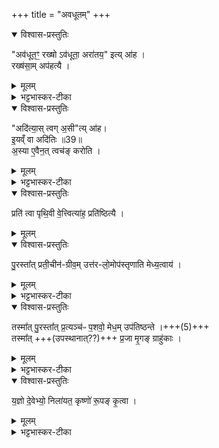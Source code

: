 +++
title = "अवधूतम्"
+++

<details open><summary>विश्वास-प्रस्तुतिः</summary>

"अव॑धूत॒ꣳ॒ रख्षो ऽव॑धूता॒ अरा॑तय॒" इत्य् आ॑ह ।  
रख्ष॑सा॒म् अप॑हत्यै ।
</details>

<details><summary>मूलम्</summary>

"अव॑धूत॒ꣳ॒ रख्षोऽव॑धूता॒ अरा॑तय॒" इत्या॑ह ।  
रख्ष॑सा॒मप॑हत्यै ।
</details>

<details><summary>भट्टभास्कर-टीका</summary>

अवधूतमिति कृष्णाजिनाधिवसनम् ।
</details>

<details open><summary>विश्वास-प्रस्तुतिः</summary>

"अदि॑त्या॒स् त्वग् अ॒सी"त्य् आ॑ह।  
इ॒यव्ँ वा अदि॑तिः ॥39॥  
अ॒स्या ए॒वैन॒त् त्वच॑ङ् करोति ।
</details>

<details><summary>मूलम्</summary>

"अदि॑त्या॒स्त्वग॒सी"त्या॑ह।  
इ॒यव्ँ वा अदि॑तिः ॥39॥  
अ॒स्या ए॒वैन॒त्त्वच॑ङ्करोति ।
</details>

<details><summary>भट्टभास्कर-टीका</summary>

अदित्या इति कृष्णाजिनोत्तरणम् ।
</details>

<details open><summary>विश्वास-प्रस्तुतिः</summary>

प्रति॑ त्वा पृथि॒वी वे॒त्त्वित्या॑ह॒ प्रति॑ष्ठित्यै ।
</details>

<details><summary>मूलम्</summary>

प्रति॑ त्वा पृथि॒वी वे॒त्त्वित्या॑ह॒ प्रति॑ष्ठित्यै ।
</details>



<details open><summary>विश्वास-प्रस्तुतिः</summary>

पु॒रस्ता᳚त् प्रती॒चीन॑-ग्रीव॒म् उत्त॑र-लो॒मोप॑स्तृणाति मेध्य॒त्वाय॑ ।
</details>

<details><summary>मूलम्</summary>

पु॒रस्ता᳚त्प्रती॒चीन॑ग्रीव॒मुत्त॑रलो॒मोप॑स्तृणाति मेध्य॒त्वाय॑ ।
</details>

<details><summary>भट्टभास्कर-टीका</summary>

प्रतिष्ठित्या इति । आत्मीयत्वेन पृथिव्या अनुज्ञातत्वात् प्रतिष्ठितत्वम् ॥
</details>

<details open><summary>विश्वास-प्रस्तुतिः</summary>

तस्मा᳚त् पु॒रस्ता᳚त् प्र॒त्यञ्च॑ᳶ प॒शवो॒ मेध॒म् उप॑तिष्ठन्ते ।+++(5)+++  
तस्मा᳚त् +++(उपस्थानात्??)+++ प्र॒जा मृ॒गङ् ग्राहु॑काः ।
</details>

<details><summary>मूलम्</summary>

तस्मा᳚त्पु॒रस्ता᳚त्प्र॒त्यञ्च॑ᳶ प॒शवो॒ मेध॒मुप॑तिष्ठन्ते ।  
तस्मा᳚त्प्र॒जा मृ॒गङ्ग्राहु॑काः ।
</details>

<details><summary>भट्टभास्कर-टीका</summary>

6पुरस्तादिति ॥ पुरस्ताद् आरभ्य पुरस्ताद्-भसत्कं+++(=??)+++ प्रतीचीन-ग्रीवं उपरि-स्थित-रोमाजिनम् उपस्तृणाति  
मेध्यत्वाय यज्ञार्हत्वाय,  
तस्मात् पूर्वस्यां दिशि स्थिताः प्रत्यङ्मुखाः पशवः यज्ञं उपतिष्ठन्ते ।  
तस्मान् मेध्यत्वाद् एव यज्ञोपयुक्तत्वात्  
प्रजा मृगं **ग्राहुकाः** ताच्छील्येन ग्रहीत्र्यः । छान्दस उकञ् ।
</details>

<details open><summary>विश्वास-प्रस्तुतिः</summary>

य॒ज्ञो दे॒वेभ्यो॒ निला॑यत॒ कृष्णो॑ रू॒पङ् कृ॒त्वा ।
</details>

<details><summary>मूलम्</summary>

य॒ज्ञो दे॒वेभ्यो॒ निला॑यत॒ कृष्णो॑ रू॒पङ्कृ॒त्वा ।
</details>

<details><summary>भट्टभास्कर-टीका</summary>

कृष्ण इति । कृष्णमृगो भूत्वा रूपं च तदीयं कृत्वा देवेभ्यो यज्ञो निलायत निरगच्छत् । 'उपसर्गस्यायतौ' इति लत्वम् ।
</details>

